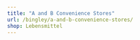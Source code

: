```yaml
---
title: "A and B Convenience Stores"
url: /bingley/a-and-b-convenience-stores/
shop: Lebensmittel
---
```

